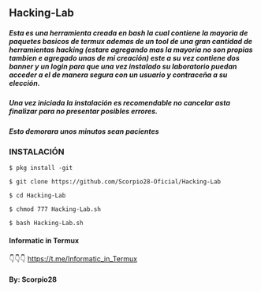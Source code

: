 ## Hacking-Lab
##### Esta es una herramienta creada en bash la cual contiene la mayoria de paquetes basicos de termux ademas de un tool de una gran cantidad de herramientas hacking (estare agregando mas la mayoria no son propias tambien e agregado unas de mi creación) este a su vez contiene dos banner y un login para que una vez instalado su laboratorio puedan acceder a el de manera segura con un usuario y contraceña a su elección.

##### Una vez iniciada la instalación es recomendable no cancelar asta finalizar para no presentar posibles errores.

##### Esto demorara unos minutos sean pacientes

### INSTALACIÓN

```
$ pkg install -git

$ git clone https://github.com/Scorpio28-Oficial/Hacking-Lab

$ cd Hacking-Lab

$ chmod 777 Hacking-Lab.sh

$ bash Hacking-Lab.sh
```

#### Informatic in Termux

👇👇👇
https://t.me/Informatic_in_Termux

#### By: Scorpio28
